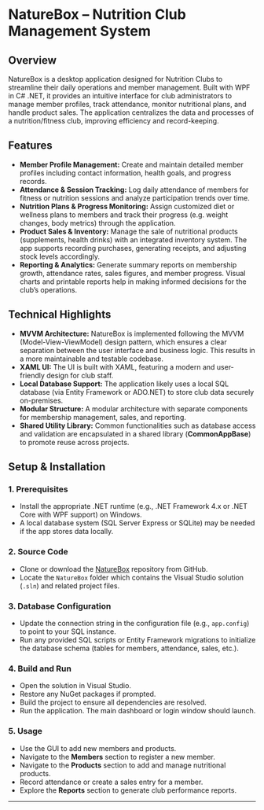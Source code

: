 # NatureBox – Nutrition Club Management System

## Overview
NatureBox is a desktop application designed for Nutrition Clubs to streamline their daily operations and member management. Built with WPF in C# .NET, it provides an intuitive interface for club administrators to manage member profiles, track attendance, monitor nutritional plans, and handle product sales. The application centralizes the data and processes of a nutrition/fitness club, improving efficiency and record-keeping.

## Features

- **Member Profile Management:** Create and maintain detailed member profiles including contact information, health goals, and progress records.
- **Attendance & Session Tracking:** Log daily attendance of members for fitness or nutrition sessions and analyze participation trends over time.
- **Nutrition Plans & Progress Monitoring:** Assign customized diet or wellness plans to members and track their progress (e.g. weight changes, body metrics) through the application.
- **Product Sales & Inventory:** Manage the sale of nutritional products (supplements, health drinks) with an integrated inventory system. The app supports recording purchases, generating receipts, and adjusting stock levels accordingly.
- **Reporting & Analytics:** Generate summary reports on membership growth, attendance rates, sales figures, and member progress. Visual charts and printable reports help in making informed decisions for the club’s operations.

## Technical Highlights

- **MVVM Architecture:** NatureBox is implemented following the MVVM (Model-View-ViewModel) design pattern, which ensures a clear separation between the user interface and business logic. This results in a more maintainable and testable codebase.
- **XAML UI:** The UI is built with XAML, featuring a modern and user-friendly design for club staff.
- **Local Database Support:** The application likely uses a local SQL database (via Entity Framework or ADO.NET) to store club data securely on-premises.
- **Modular Structure:** A modular architecture with separate components for membership management, sales, and reporting.
- **Shared Utility Library:** Common functionalities such as database access and validation are encapsulated in a shared library (**CommonAppBase**) to promote reuse across projects.

## Setup & Installation

### 1. Prerequisites
- Install the appropriate .NET runtime (e.g., .NET Framework 4.x or .NET Core with WPF support) on Windows.
- A local database system (SQL Server Express or SQLite) may be needed if the app stores data locally.

### 2. Source Code
- Clone or download the [NatureBox](https://github.com/hariprakashdhoddubasker/NatureBox) repository from GitHub.
- Locate the `NatureBox` folder which contains the Visual Studio solution (`.sln`) and related project files.

### 3. Database Configuration
- Update the connection string in the configuration file (e.g., `app.config`) to point to your SQL instance.
- Run any provided SQL scripts or Entity Framework migrations to initialize the database schema (tables for members, attendance, sales, etc.).

### 4. Build and Run
- Open the solution in Visual Studio.
- Restore any NuGet packages if prompted.
- Build the project to ensure all dependencies are resolved.
- Run the application. The main dashboard or login window should launch.

### 5. Usage
- Use the GUI to add new members and products.
- Navigate to the **Members** section to register a new member.
- Navigate to the **Products** section to add and manage nutritional products.
- Record attendance or create a sales entry for a member.
- Explore the **Reports** section to generate club performance reports.

---
